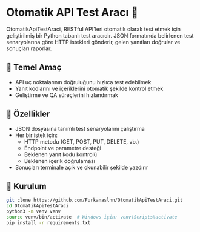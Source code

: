 # Otomatik API Test Aracı 🧪

OtomatikApiTestAraci, RESTful API'leri otomatik olarak test etmek için geliştirilmiş bir Python tabanlı test aracıdır. JSON formatında belirlenen test senaryolarına göre HTTP istekleri gönderir, gelen yanıtları doğrular ve sonuçları raporlar.

## 🎯 Temel Amaç

- API uç noktalarının doğruluğunu hızlıca test edebilmek
- Yanıt kodlarını ve içeriklerini otomatik şekilde kontrol etmek
- Geliştirme ve QA süreçlerini hızlandırmak

## 🧰 Özellikler

- JSON dosyasına tanımlı test senaryolarını çalıştırma
- Her bir istek için:
  - HTTP metodu (GET, POST, PUT, DELETE, vb.)
  - Endpoint ve parametre desteği
  - Beklenen yanıt kodu kontrolü
  - Beklenen içerik doğrulaması
- Sonuçları terminale açık ve okunabilir şekilde yazdırır

## 🔧 Kurulum

```bash
git clone https://github.com/Furkanaslnn/OtomatikApiTestAraci.git
cd OtomatikApiTestAraci
python3 -m venv venv
source venv/bin/activate  # Windows için: venv\Scripts\activate
pip install -r requirements.txt
